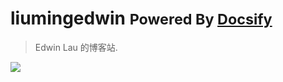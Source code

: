 <!-- _coverpage.md -->

# liumingedwin <small>Powered By [Docsify](https://github.com/docsifyjs/docsify/)</small>
> Edwin Lau 的博客站.
<!-- 背景图片 -->

![](/OHR.SaintElias_ZH-CN2861097596-8k.jpg)
